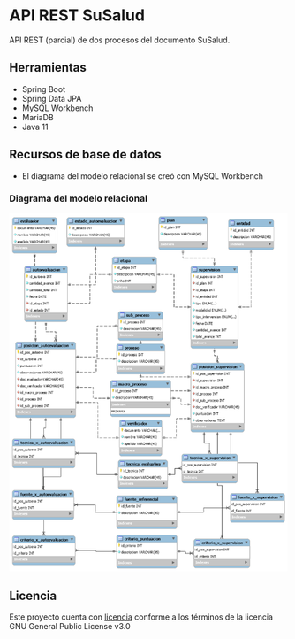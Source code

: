 # API REST SuSalud

API REST (parcial) de dos procesos del documento SuSalud.

## Herramientas
- Spring Boot
- Spring Data JPA
- MySQL Workbench
- MariaDB
- Java 11

## Recursos de base de datos
- El diagrama del modelo relacional se creó con MySQL Workbench

### Diagrama del modelo relacional
![Diagrama modelo relacional](./db/SuSalud.png)

## Licencia
Este proyecto cuenta con [licencia](LICENSE) conforme a los términos de la licencia GNU General Public License v3.0
